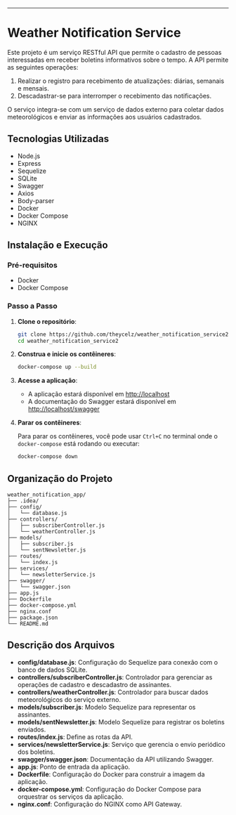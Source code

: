 ---

# Weather Notification Service

Este projeto é um serviço RESTful API que permite o cadastro de pessoas interessadas em receber boletins informativos sobre o tempo. A API permite as seguintes operações:

1. Realizar o registro para recebimento de atualizações: diárias, semanais e mensais.
2. Descadastrar-se para interromper o recebimento das notificações.

O serviço integra-se com um serviço de dados externo para coletar dados meteorológicos e enviar as informações aos usuários cadastrados.

## Tecnologias Utilizadas

- Node.js
- Express
- Sequelize
- SQLite
- Swagger
- Axios
- Body-parser
- Docker
- Docker Compose
- NGINX

## Instalação e Execução

### Pré-requisitos

- Docker
- Docker Compose

### Passo a Passo

1. **Clone o repositório**:

   ```bash
   git clone https://github.com/theycelz/weather_notification_service2.git
   cd weather_notification_service2
   ```

2. **Construa e inicie os contêineres**:

   ```bash
   docker-compose up --build
   ```

3. **Acesse a aplicação**:

   - A aplicação estará disponível em [http://localhost](http://localhost)
   - A documentação do Swagger estará disponível em [http://localhost/swagger](http://localhost/swagger)

4. **Parar os contêineres**:

   Para parar os contêineres, você pode usar `Ctrl+C` no terminal onde o `docker-compose` está rodando ou executar:

   ```bash
   docker-compose down
   ```

## Organização do Projeto

```plaintext
weather_notification_app/
├── .idea/
├── config/
│   └── database.js
├── controllers/
│   ├── subscriberController.js
│   └── weatherController.js
├── models/
│   ├── subscriber.js
│   └── sentNewsletter.js
├── routes/
│   └── index.js
├── services/
│   └── newsletterService.js
├── swagger/
│   └── swagger.json
├── app.js
├── Dockerfile
├── docker-compose.yml
├── nginx.conf
├── package.json
└── README.md
```

## Descrição dos Arquivos

- **config/database.js**: Configuração do Sequelize para conexão com o banco de dados SQLite.
- **controllers/subscriberController.js**: Controlador para gerenciar as operações de cadastro e descadastro de assinantes.
- **controllers/weatherController.js**: Controlador para buscar dados meteorológicos do serviço externo.
- **models/subscriber.js**: Modelo Sequelize para representar os assinantes.
- **models/sentNewsletter.js**: Modelo Sequelize para registrar os boletins enviados.
- **routes/index.js**: Define as rotas da API.
- **services/newsletterService.js**: Serviço que gerencia o envio periódico dos boletins.
- **swagger/swagger.json**: Documentação da API utilizando Swagger.
- **app.js**: Ponto de entrada da aplicação.
- **Dockerfile**: Configuração do Docker para construir a imagem da aplicação.
- **docker-compose.yml**: Configuração do Docker Compose para orquestrar os serviços da aplicação.
- **nginx.conf**: Configuração do NGINX como API Gateway.
